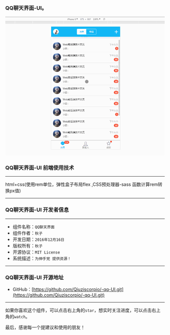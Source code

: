 ### QQ聊天界面-UI。

![输入图片说明](https://github.com/Qiuziscorpio/-qq-UI/blob/master/img/QQ-UI.gif?raw=true"在这里输入图片标题")

### QQ聊天界面-UI 前端使用技术

*****
html+css(使用rem单位，弹性盒子布局flex ,CSS预处理器-sass 函数计算rem转换px值) 
***** 

### QQ聊天界面-UI 开发者信息

*****

* 组件名称：`QQ聊天界面`
* 组件作者：`秋子`
* 开发日期：`2016年12月16日`
* 版权所有：`秋子`
* 开源协议：`MIT License`
* 系统描述：`为伸手党 提供资源！`
***** 

### QQ聊天界面-UI 开源地址

* GitHub：[https://github.com/Qiuziscorpio/-qq-UI.git](https://github.com/Qiuziscorpio/-qq-UI.git)

***** 

如果你喜欢这个组件，可以点击右上角的`star`，想实时关注进度，可以点击右上角的`watch`。

最后，感谢每一个提建议和使用的朋友！

